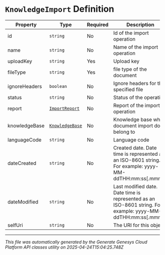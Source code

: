 # `KnowledgeImport` Definition

| Property | Type | Required | Description |
|----------|------|----------|-------------|
| id | `string` | No | Id of the import operation |
| name | `string` | No | Name of the import operation |
| uploadKey | `string` | Yes | Upload key |
| fileType | `string` | Yes | file type of the document |
| ignoreHeaders | `boolean` | No | Ignore headers for the specified file |
| status | `string` | No | Status of the operation |
| report | [`ImportReport`](importreport-definition.md) | No | Report of the import operation |
| knowledgeBase | [`KnowledgeBase`](knowledgebase-definition.md) | No | Knowledge base which document import does belong to |
| languageCode | `string` | No | Language code |
| dateCreated | `string` | No | Created date. Date time is represented as an ISO-8601 string. For example: yyyy-MM-ddTHH:mm:ss[.mmm]Z |
| dateModified | `string` | No | Last modified date. Date time is represented as an ISO-8601 string. For example: yyyy-MM-ddTHH:mm:ss[.mmm]Z |
| selfUri | `string` | No | The URI for this object |

---

*This file was automatically generated by the Generate Genesys Cloud Platform API classes utility on 2025-04-24T15:04:25.748Z*